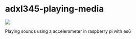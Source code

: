 # adxl345-playing-media
[<img src="https://img.shields.io/badge/Node.js-4.x%20through%207.x-brightgreen.svg">](https://nodejs.org)

Playing sounds using a accelerometer in raspberry pi with es6
